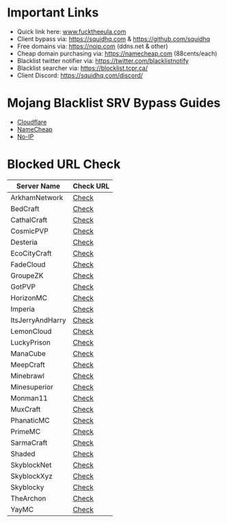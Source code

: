 # Important Links
- Quick link here: www.fucktheeula.com
- Client bypass via: https://squidhq.com & https://github.com/squidhq
- Free domains via: https://noip.com (ddns.net & other)
- Cheap domain purchasing via: https://namecheap.com (88cents/each)
- Blacklist twitter notifier via: https://twitter.com/blacklistnotify
- Blacklist searcher via: https://blocklist.tcpr.ca/
- Client Discord: https://squidhq.com/discord/

# Mojang Blacklist SRV Bypass Guides
- [Cloudflare](https://github.com/EcoCityCraft/MojangBlacklist/blob/master/SRV-Guides/CLOUDFLARE.md)
- [NameCheap](https://github.com/EcoCityCraft/MojangBlacklist/blob/master/SRV-Guides/NAMECHEAP.md)
- [No-IP](https://github.com/EcoCityCraft/MojangBlacklist/blob/master/SRV-Guides/NOIP.md)

# Blocked URL Check

Server Name | Check URL
------------|----------
ArkhamNetwork | [Check](http://use.gameapis.net/mc/extra/blockedservers/check/arkhamnetwork.org,mc.arkhamnetwork.org,play.arkhamnetwork.org,playmc.mx)
BedCraft | [Check](http://use.gameapis.net/mc/extra/blockedservers/check/ftb.bedcraft.eu)
CathalCraft | [Check](http://use.gameapis.net/mc/extra/blockedservers/check/mc.cathalcraft.com,sky.cathalcraft.com)
CosmicPVP | [Check](http://use.gameapis.net/mc/extra/blockedservers/check/cosmicpvp.com,cosmicpvp.me,proxypipe.cosmicpvp.com)
Desteria | [Check](http://use.gameapis.net/mc/extra/blockedservers/check/pvp.desteria.com)
EcoCityCraft | [Check](http://use.gameapis.net/mc/extra/blockedservers/check/ecocitycraft.com,mc.ecocitycraft.com,play.ecocitycraft.com,eccgamers.com,mc.eccgamers.com,play.eccgamers.com,aemservers.net,mc.aemservers.net,play.aemservers.net)
FadeCloud | [Check](http://use.gameapis.net/mc/extra/blockedservers/check/fadecloud.com)
GroupeZK | [Check](http://use.gameapis.net/mc/extra/blockedservers/check/play.groupezk.fr,gzk.bmqt.fr,play.groupezk.com)
GotPVP | [Check](http://use.gameapis.net/mc/extra/blockedservers/check/gotpvp.com,play.gotpvp.com)
HorizonMC | [Check](http://use.gameapis.net/mc/extra/blockedservers/check/play.invasionz.fr,play.horizonmc.fr)
Imperia | [Check](http://use.gameapis.net/mc/extra/blockedservers/check/mc-imperia.fr)
ItsJerryAndHarry | [Check](http://use.gameapis.net/mc/extra/blockedservers/check/itsjerryandharry.com,play.itsjerryandharry.com)
LemonCloud | [Check](http://use.gameapis.net/mc/extra/blockedservers/check/play.lemoncloud.org)
LuckyPrison | [Check](http://use.gameapis.net/mc/extra/blockedservers/check/luckyprison.com,play.luckyprison.com)
ManaCube | [Check](http://use.gameapis.net/mc/extra/blockedservers/check/play.manacube.com)
MeepCraft | [Check](http://use.gameapis.net/mc/extra/blockedservers/check/meepcraft.com)
Minebrawl | [Check](http://use.gameapis.net/mc/extra/blockedservers/check/minebrawl.org)
Minesuperior | [Check](http://use.gameapis.net/mc/extra/blockedservers/check/play.minesuperior.com)
Monman11 | [Check](http://use.gameapis.net/mc/extra/blockedservers/check/monman11.com)
MuxCraft | [Check](http://use.gameapis.net/mc/extra/blockedservers/check/muxcraft.eu,pvp.muxcraft.eu)
PhanaticMC | [Check](http://use.gameapis.net/mc/extra/blockedservers/check/phanaticmc.com,play.phanaticmc.com,mcskyblock.com,play.mcskyblock.com)
PrimeMC | [Check](http://use.gameapis.net/mc/extra/blockedservers/check/primemc.org,play.primemc.org)
SarmaCraft | [Check](http://use.gameapis.net/mc/extra/blockedservers/check/mc.sarmacraft.info)
Shaded | [Check](http://use.gameapis.net/mc/extra/blockedservers/check/play.shaded.gg)
SkyblockNet | [Check](http://use.gameapis.net/mc/extra/blockedservers/check/skyblock.net,skyblock.org)
SkyblockXyz | [Check](http://use.gameapis.net/mc/extra/blockedservers/check/skyblock.xyz)
Skyblocky | [Check](http://use.gameapis.net/mc/extra/blockedservers/check/skyblocky.com,mc.skyblocky.com)
TheArchon | [Check](http://use.gameapis.net/mc/extra/blockedservers/check/play.thearchon.net,pvp.thearchon.net)
YayMC | [Check](http://use.gameapis.net/mc/extra/blockedservers/check/yaymc.com)
